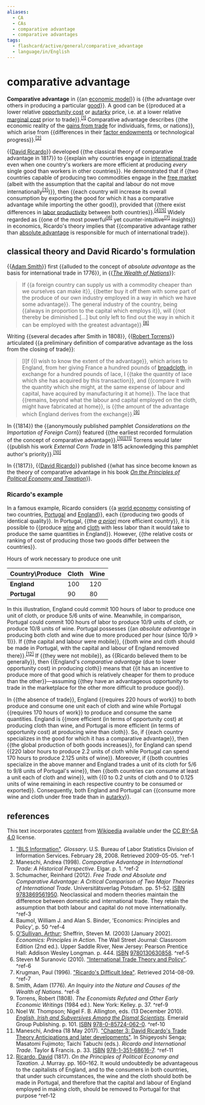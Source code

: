 ```yaml
---
aliases:
  - CA
  - CAs
  - comparative advantage
  - comparative advantages
tags:
  - flashcard/active/general/comparative_advantage
  - language/in/English
---
```


# comparative advantage

__Comparative advantage__ in {{an [economic model](economic%20model.md)}} is {{the advantage over others in producing a particular [good](goods.md)}}. A good can be {{produced at a lower relative [opportunity cost](opportunity%20cost.md) or [autarky](autarky.md) price, i.e. at a lower relative [marginal cost](marginal%20cost.md) prior to trade}}.<sup>[\[1\]](#^ref-1)</sup> Comparative advantage describes {{the economic reality of the [gains from trade](gains%20from%20trade.md) for individuals, firms, or nations}}, which arise from {{differences in their [factor endowments](factor%20endowment.md) or technological progress}}.<sup>[\[2\]](#^ref-2)</sup> <!--SR:!2024-12-25,70,310!2024-12-16,62,310!2024-12-07,53,310!2024-12-20,66,310!2024-12-16,62,310-->

{{[David Ricardo](David%20Ricardo.md)}} developed {{the classical theory of comparative advantage in 1817}} to {{explain why countries engage in [international trade](international%20trade.md) even when one country's workers are more efficient at producing _every_ single good than workers in other countries}}. He demonstrated that if {{two countries capable of producing two commodities engage in the [free market](free%20market.md) (albeit with the assumption that the capital and labour do not move internationally<sup>[\[3\]](#^ref-3)</sup>)}}, then {{each country will increase its overall consumption by exporting the good for which it has a comparative advantage while importing the other good}}, provided that {{there exist differences in [labor productivity](workforce%20productivity.md) between both countries}}.<sup>[\[4\]](#^ref-4)</sup><sup>[\[5\]](#^ref-5)</sup> Widely regarded as {{one of the most powerful<sup>[\[6\]](#^ref-6)</sup> yet counter-intuitive<sup>[\[7\]](#^ref-7)</sup> insights}} in economics, Ricardo's theory implies that {{comparative advantage rather than [absolute advantage](absolute%20advantage.md) is responsible for much of international trade}}. <!--SR:!2024-12-11,57,310!2024-11-02,25,270!2024-12-20,66,310!2024-11-07,30,270!2024-11-04,27,270!2024-12-20,66,310!2024-12-16,62,310!2024-12-25,70,310-->

## classical theory and David Ricardo's formulation

{{[Adam Smith](Adam%20Smith.md)}} first {{alluded to the concept of _absolute advantage_ as the basis for international trade in 1776}}, in {{_[The Wealth of Nations](The%20Wealth%20of%20Nations.md)_}}: <!--SR:!2024-12-20,66,310!2024-11-19,29,250!2024-11-18,39,290-->

> If {{a foreign country can supply us with a commodity cheaper than we ourselves can make it}}, {{better buy it off them with some part of the produce of our own industry employed in a way in which we have some advantage}}. The general industry of the country, being {{always in proportion to the capital which employs it}}, will {{not thereby be diminished [...] but only left to find out the way in which it can be employed with the greatest advantage}}.<sup>[\[8\]](#^ref-8)</sup> <!--SR:!2024-11-07,28,270!2024-12-07,53,290!2024-12-11,57,310!2024-12-20,66,310-->

Writing {{several decades after Smith in 1808}}, {{[Robert Torrens](Robert%20Torrens%20(economist).md)}} articulated {{a preliminary definition of comparative advantage as the loss from the closing of trade}}: <!--SR:!2024-12-04,50,290!2024-12-07,53,290!2024-11-24,45,290-->

> [I]f {{I wish to know the extent of the advantage}}, which arises to England, from her giving France a hundred pounds of [broadcloth](broadcloth.md), in exchange for a hundred pounds of lace, I {{take the quantity of lace which she has acquired by this transaction}}, and {{compare it with the quantity which she might, at the same expense of labour and capital, have acquired by manufacturing it at home}}. The lace that {{remains, beyond what the labour and capital employed on the cloth, might have fabricated at home}}, is {{the amount of the advantage which England derives from the exchange}}.<sup>[\[9\]](#^ref-9)</sup> <!--SR:!2024-12-11,57,310!2024-12-11,57,310!2024-10-27,19,270!2024-12-07,53,290!2024-12-11,57,310-->

In {{1814}} the {{anonymously published pamphlet _Considerations on the Importation of Foreign Corn_}} featured {{the earliest recorded formulation of the concept of comparative advantage}}.<sup>[\[10\]](#^ref-10)</sup><sup>[\[11\]](#^ref-11)</sup> Torrens would later {{publish his work _External Corn Trade_ in 1815 acknowledging this pamphlet author's priority}}.<sup>[\[10\]](#^ref-10)</sup> <!--SR:!2024-11-17,38,290!2024-12-16,62,310!2024-12-07,53,310!2024-11-13,34,270-->

In {{1817}}, {{[David Ricardo](David%20Ricardo.md)}} published {{what has since become known as the theory of comparative advantage in his book _[On the Principles of Political Economy and Taxation](On%20the%20Principles%20of%20Political%20Economy%20and%20Taxation.md)_}}. <!--SR:!2024-11-08,31,270!2024-12-16,62,310!2024-10-29,21,270-->

### Ricardo's example

In a famous example, Ricardo considers {{a [world economy](world%20economy.md) consisting of two countries, [Portugal](portugal.md) and [England](england.md)}}, each {{producing two goods of identical quality}}. In Portugal, {{the _[a priori](a%20priori%20and%20a%20posteriori.md)_ more efficient country}}, it is possible to {{produce [wine](wine.md) and [cloth](textile.md#cloth) with less labor than it would take to produce the same quantities in England}}. However, {{the relative costs or ranking of cost of producing those two goods differ between the countries}}. <!--SR:!2024-12-07,53,310!2024-12-11,57,310!2024-12-07,53,310!2024-12-25,70,310!2024-12-04,50,290-->

Hours of work necessary to produce one unit

| __Country\Produce__ | __Cloth__ | __Wine__ |
| ------------------- | --------- | -------- |
| __England__         | 100       | 120      |
| __Portugal__        | 90        | 80       |

In this illustration, England could commit 100 hours of labor to produce one unit of cloth, or produce ⁠5/6⁠ units of wine. Meanwhile, in comparison, Portugal could commit 100 hours of labor to produce ⁠10/9⁠ units of cloth, or produce ⁠10/8⁠ units of wine. Portugal possesses {{an _absolute advantage_ in producing both cloth and wine due to more produced per hour (since ⁠10/9⁠ > 1)}}. If {{the capital and labour were mobile}}, {{both wine and cloth should be made in Portugal, with the capital and labour of England removed there}}.<sup>[\[12\]](#^ref-12)</sup> If {{they were not mobile}}, as {{Ricardo believed them to be generally}}, then {{England's _comparative advantage_ (due to lower opportunity cost) in producing cloth}} means that {{it has an incentive to produce more of that good which is relatively cheaper for them to produce than the other}}—assuming {{they have an advantageous opportunity to trade in the marketplace for the other more difficult to produce good}}. <!--SR:!2024-12-16,62,310!2024-12-25,70,310!2024-12-07,53,310!2024-12-25,70,310!2024-12-20,66,310!2024-12-07,53,310!2024-12-16,62,310!2024-12-16,62,310-->

In {{the absence of trade}}, England {{requires 220 hours of work}} to both produce and consume one unit each of cloth and wine while Portugal {{requires 170 hours of work}} to produce and consume the same quantities. England is {{more efficient (in terms of opportunity cost) at producing cloth than wine, and Portugal is more efficient (in terms of opportunity cost) at producing wine than cloth}}. So, if {{each country specializes in the good for which it has a comparative advantage}}, then {{the global production of both goods increases}}, for England can spend {{220 labor hours to produce 2.2 units of cloth while Portugal can spend 170 hours to produce 2.125 units of wine}}. Moreover, if {{both countries specialize in the above manner and England trades a unit of its cloth for ⁠5/6⁠ to ⁠9/8⁠ units of Portugal's wine}}, then {{both countries can consume at least a unit each of cloth and wine}}, with {{0 to 0.2 units of cloth and 0 to 0.125 units of wine remaining in each respective country to be consumed or exported}}. Consequently, both England and Portugal can {{consume more wine and cloth under free trade than in [autarky](autarky.md)}}. <!--SR:!2024-12-16,62,310!2024-12-20,66,310!2024-11-08,29,270!2024-12-25,70,310!2024-12-11,57,310!2024-12-11,57,310!2024-11-13,34,270!2024-12-09,55,310!2024-11-01,24,270!2024-12-25,70,310!2024-12-16,62,310-->

## references

This text incorporates [content](https://en.wikipedia.org/wiki/comparative_advantage) from [Wikipedia](Wikipedia.md) available under the [CC BY-SA 4.0](https://creativecommons.org/licenses/by-sa/4.0/) license.

1. ["BLS Information"](http://www.bls.gov/bls/glossary.htm). _Glossary_. U.S. Bureau of Labor Statistics Division of Information Services. February 28, 2008. Retrieved 2009-05-05. <a id="^ref-1"></a>^ref-1
2. Maneschi, Andrea (1998). _Comparative Advantage in International Trade: A Historical Perspective_. Elgar. p. 1. <a id="^ref-2"></a>^ref-2
3. Schumacher, Reinhard (2012). _Free Trade and Absolute and Comparative Advantage: A Critical Comparison of Two Major Theories of International Trade_. Universitätsverlag Potsdam. pp. 51–52. [ISBN](ISBN.md) [9783869561950](https://en.wikipedia.org/wiki/Special%3ABookSources/9783869561950). Neoclassical and modern theories maintain the difference between domestic and international trade. They retain the assumption that both labour and capital do not move internationally. <a id="^ref-3"></a>^ref-3
4. Baumol, William J. and Alan S. Binder, 'Economics: Principles and Policy', p. 50 <a id="^ref-4"></a>^ref-4
5. [O'Sullivan, Arthur](Arthur%20O'Sullivan%20(economist).md); Sheffrin, Steven M. (2003) [January 2002]. _Economics: Principles in Action_. The Wall Street Journal: Classroom Edition (2nd ed.). Upper Saddle River, New Jersey: Pearson Prentice Hall: Addison Wesley Longman. p. 444. [ISBN](ISBN.md) [9780130630858](https://en.wikipedia.org/wiki/Special%3ABookSources/9780130630858). <a id="^ref-5"></a>^ref-5
6. Steven M Suranovic (2010). ["International Trade Theory and Policy"](http://internationalecon.com/Trade/Tch40/T40-0.php). <a id="^ref-6"></a>^ref-6
7. Krugman, Paul (1996). ["Ricardo's Difficult Idea"](http://web.mit.edu/krugman/www/ricardo.htm). Retrieved 2014-08-09. <a id="^ref-7"></a>^ref-7
8. Smith, Adam (1776). _An Inquiry into the Nature and Causes of the Wealth of Nations_. <a id="^ref-8"></a>^ref-8
9. Torrens, Robert (1808). _The Economists Refuted and Other Early Economic Writings_ (1984 ed.). New York: Kelley. p. 37. <a id="^ref-9"></a>^ref-9
10. Noel W. Thompson; Nigel F. B. Allington, eds. (13 December 2010). [_English, Irish and Subversives Among the Dismal Scientists_](https://books.google.com/books?id=6YPu0n04GfIC&pg=PA101). Emerald Group Publishing. p. 101. [ISBN](ISBN.md) [978-0-85724-062-0](https://en.wikipedia.org/wiki/Special%3ABookSources/978-0-85724-062-0). <a id="^ref-10"></a>^ref-10
11. Maneschi, Andrea (18 May 2017). ["Chapter 3: David Ricardo's Trade Theory Anticipations and later developments"](https://books.google.com/books?id=jTslDwAAQBAJ&pg=PA33). In Shigeyoshi Senga; Masatomi Fujimoto; Taichi Tabuchi (eds.). _Ricardo and International Trade_. Taylor & Francis. p. 33. [ISBN](ISBN.md) [978-1-351-68616-7](https://en.wikipedia.org/wiki/Special%3ABookSources/978-1-351-68616-7). <a id="^ref-11"></a>^ref-11
12. [Ricardo, David](David%20Ricardo.md) (1817). _On the Principles of Political Economy and Taxation_. J. Murray. pp. 160–162. It would undoubtedly be advantageous to the capitalists of England, and to the consumers in both countries, that under such circumstances, the wine and the cloth should both be made in Portugal, and therefore that the capital and labour of England employed in making cloth, should be removed to Portugal for that purpose <a id="^ref-12"></a>^ref-12
